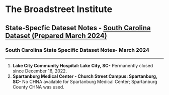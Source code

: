 # The Broadstreet Institute

## State-Specfic Dateset Notes - [South Carolina Dataset (Prepared March 2024)](https://github.com/BroadStreet-Health/Community-Health-Needs-Assessments)

### South Carolina State Specific Dataset Notes- March 2024

---

1. <strong> Lake City Community Hospital: Lake City, SC-</strong> Permanently closed since December 16, 2022.
1. <strong> Spartanburg Medical Center - Church Street Campus: Spartanburg, SC-</strong> No CHNA available for Spartanburg Medical Center; Spartanburg County CHNA was used.
